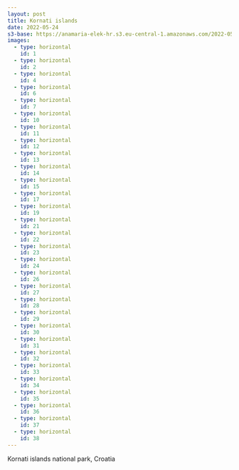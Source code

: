 ```yaml
---
layout: post
title: Kornati islands
date: 2022-05-24
s3-base: https://anamaria-elek-hr.s3.eu-central-1.amazonaws.com/2022-05-24-kornati
images:
  - type: horizontal
    id: 1
  - type: horizontal
    id: 2
  - type: horizontal
    id: 4
  - type: horizontal
    id: 6
  - type: horizontal
    id: 7
  - type: horizontal
    id: 10
  - type: horizontal
    id: 11
  - type: horizontal
    id: 12
  - type: horizontal
    id: 13
  - type: horizontal
    id: 14
  - type: horizontal
    id: 15
  - type: horizontal
    id: 17
  - type: horizontal
    id: 19
  - type: horizontal
    id: 21
  - type: horizontal
    id: 22
  - type: horizontal
    id: 23
  - type: horizontal
    id: 24
  - type: horizontal
    id: 26
  - type: horizontal
    id: 27
  - type: horizontal
    id: 28
  - type: horizontal
    id: 29
  - type: horizontal
    id: 30
  - type: horizontal
    id: 31
  - type: horizontal
    id: 32
  - type: horizontal
    id: 33
  - type: horizontal
    id: 34
  - type: horizontal
    id: 35
  - type: horizontal
    id: 36
  - type: horizontal
    id: 37
  - type: horizontal
    id: 38
---
```


Kornati islands national park, Croatia

